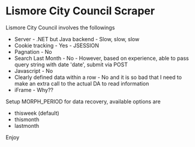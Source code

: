 # Lismore City Council Scraper

Lismore City Council involves the followings
* Server - .NET but Java backend - Slow, slow, slow
* Cookie tracking - Yes - JSESSION
* Pagnation - No
* Search Last Month - No - However, based on experience, able to pass query string with date 'date', submit via POST
* Javascript - No
* Clearly defined data within a row - No and it is so bad that I need to make an extra call to the actual DA to read information
* iFrame - Why??


Setup MORPH_PERIOD for data recovery, available options are
* thisweek (default)
* thismonth
* lastmonth

Enjoy
